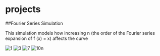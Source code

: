 # projects
##Fourier Series Simulation

This simulation models how increasing n (the order of the Fourier series expansion of f (x) = x) affects the curve

![1](https://user-images.githubusercontent.com/31328517/30136083-33bcc30e-9312-11e7-88e3-d5274a5f6b71.png)
![3](https://user-images.githubusercontent.com/31328517/30136085-3665a846-9312-11e7-817a-8e001a37d9c0.png)
![7](https://user-images.githubusercontent.com/31328517/30136087-37f98178-9312-11e7-9614-ea60a985d512.png)
![10n](https://user-images.githubusercontent.com/31328517/30136090-3a53a962-9312-11e7-9c4e-a3ead21b48c7.png)
